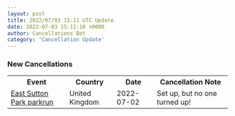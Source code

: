 ```yaml
---
layout: post
title: 2022/07/03 15:11 UTC Update
date: 2022-07-03 15:11:10 +0000
author: Cancellations Bot
category: 'Cancellation Update'
---
```


<h3>New Cancellations</h3>
<div class='hscrollable'>
<table style='width: 100%'>
    <tr>
        <th>Event</th>
        <th>Country</th>
        <th>Date</th>
        <th>Cancellation Note</th>
    </tr>
    <tr>
        <td><a href="">East Sutton Park parkrun</a></td>
        <td>United Kingdom</td>
        <td>2022-07-02</td>
        <td>Set up, but no one turned up!</td>
    </tr>
</table>
</div>

